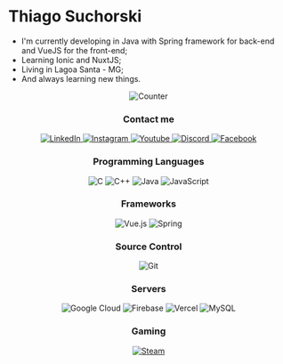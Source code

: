 # Thiago Suchorski

- I'm currently developing in Java with Spring framework for back-end and VueJS for the front-end;
- Learning Ionic and NuxtJS;
- Living in Lagoa Santa - MG;
- And always learning new things.

<p align="center">
	<img alt="Counter" src="https://komarev.com/ghpvc/?username=suchorski&color=green" />
</p>

<h3 align="center">Contact me</h3>
<p align="center">
	<a href="https://www.linkedin.com/in/thiago-suchorski-2997b370/">
		<img alt="LinkedIn" src="https://img.shields.io/badge/Thiago%20Suchorski-purple.svg?&style=for-the-badge&logo=linkedin&logoColor=white" />
	</a>
	<a href="https://www.instagram.com/thiagosuchorski/">
		<img alt="Instagram" src="https://img.shields.io/badge/thiagosuchorski-purple.svg?&style=for-the-badge&logo=Instagram&logoColor=white"/>
	</a>
	<a href="https://www.youtube.com/channel/UCEkt8HnRCbzppbdLpUMf4Mw">
		<img alt="Youtube" src="https://img.shields.io/badge/Zap%20GAME|PLAY-purple.svg?&style=for-the-badge&logo=YouTube&logoColor=white" />
	</a>
	<a href="https://discord.gg/ckT23Zyh4e">
		<img alt="Discord" src="https://img.shields.io/badge/Zap%231987-purple.svg?&style=for-the-badge&logo=discord&logoColor=white" />
	</a>
	<a href="https://www.facebook.com/suchorski">
		<img alt="Facebook" src="https://img.shields.io/badge/suchorski-purple.svg?&style=for-the-badge&logo=Facebook&logoColor=white" />
	</a>
</p>

<h3 align="center">Programming Languages</h3>
<p align="center">
	<img alt="C" src="https://img.shields.io/badge/C-blue.svg?&style=for-the-badge&logo=c&logoColor=white" />
	<img alt="C++" src="https://img.shields.io/badge/C++-blue.svg?&style=for-the-badge&logo=c%2B%2B&ogoColor=white" />
	<img alt="Java" src="https://img.shields.io/badge/Java-blue.svg?&style=for-the-badge&logo=java&logoColor=white" />
	<img alt="JavaScript" src="https://img.shields.io/badge/JavaScript-blue.svg?&style=for-the-badge&logo=javascript&logoColor=white" />
</p>

<h3 align="center">Frameworks</h3>
<p align="center">
	<img alt="Vue.js" src="https://img.shields.io/badge/VueJS-green.svg?&style=for-the-badge&logo=vue.js&logoColor=white" />
	<img alt="Spring" src="https://img.shields.io/badge/Spring-green.svg?&style=for-the-badge&logo=spring&logoColor=white" />
</p>

<h3 align="center">Source Control</h3>
<p align="center">
  <img alt="Git" src="https://img.shields.io/badge/Git-orange.svg?&style=for-the-badge&logo=git&logoColor=white" />
</p>

<h3 align="center">Servers</h3>
<p align="center">
	<img alt="Google Cloud" src="https://img.shields.io/badge/Google%20Cloud-brown.svg?&style=for-the-badge&logo=google-cloud&logoColor=white" />
	<img alt="Firebase" src="https://img.shields.io/badge/Firebase-brown.svg?&style=for-the-badge&logo=firebase&logoColor=white" />
	<img alt="Vercel" src="https://img.shields.io/badge/Vercel-brown.svg?&style=for-the-badge&logo=vercel&logoColor=white" />
	<img alt="MySQL" src="https://img.shields.io/badge/MySQL-brown.svg?&style=for-the-badge&logo=mysql&logoColor=white" />
</p>

<h3 align="center">Gaming</h3>
<p align="center">
	<a href="https://steamcommunity.com/id/suchorskitbs">
		<img alt="Steam" src="https://img.shields.io/badge/Steam-black.svg?&style=for-the-badge&logo=steam&logoColor=white" />
	</a>
</p>
